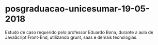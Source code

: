 # posgraduacao-unicesumar-19-05-2018
Estudo de caso requerido pelo professor Eduardo Bona, durante a aula de JavaScript Front-End, utilizando grunt, saas e demais tecnologias.
